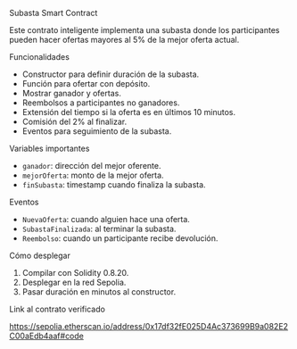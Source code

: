 Subasta Smart Contract

Este contrato inteligente implementa una subasta donde los participantes pueden hacer ofertas mayores al 5% de la mejor oferta actual.

Funcionalidades

- Constructor para definir duración de la subasta.
- Función para ofertar con depósito.
- Mostrar ganador y ofertas.
- Reembolsos a participantes no ganadores.
- Extensión del tiempo si la oferta es en últimos 10 minutos.
- Comisión del 2% al finalizar.
- Eventos para seguimiento de la subasta.

 Variables importantes

- `ganador`: dirección del mejor oferente.
- `mejorOferta`: monto de la mejor oferta.
- `finSubasta`: timestamp cuando finaliza la subasta.

Eventos

- `NuevaOferta`: cuando alguien hace una oferta.
- `SubastaFinalizada`: al terminar la subasta.
- `Reembolso`: cuando un participante recibe devolución.

Cómo desplegar

1. Compilar con Solidity 0.8.20.
2. Desplegar en la red Sepolia.
3. Pasar duración en minutos al constructor.

Link al contrato verificado

https://sepolia.etherscan.io/address/0x17df32fE025D4Ac373699B9a082E2C00aEdb4aaf#code

